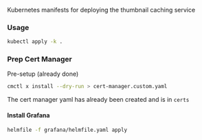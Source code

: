 Kubernetes manifests for deploying the thumbnail caching service

### Usage

```bash
kubectl apply -k .
```

### Prep Cert Manager

Pre-setup (already done)
```bash
cmctl x install --dry-run > cert-manager.custom.yaml
```

The cert manager yaml has already been created and is in `certs`

#### Install Grafana

```bash
helmfile -f grafana/helmfile.yaml apply
```